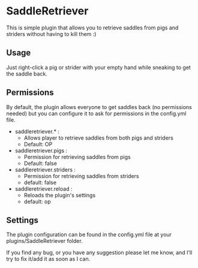 # SaddleRetriever

This is simple plugin that allows you to retrieve saddles from pigs and striders without having to kill them :)

## Usage
Just right-click a pig or strider with your empty hand while sneaking to get the saddle back.

## Permissions
By default, the plugin allows everyone to get saddles back (no permissions needed) but you can configure it to ask for permissions in the config.yml file.
- saddleretriever.* :
  - Allows player to retrieve saddles from both pigs and striders 
  - Default: OP 
- saddleretriever.pigs :
  - Permission for retrieving saddles from pigs
  - Default: false
- saddleretriever.striders :
  - Permission for retrieving saddles from striders
  - default: false
- saddleretriever.reload :
  - Reloads the plugin's settings
  - default: op

## Settings
The plugin configuration can be found in the config.yml file at your plugins/SaddleRetriever folder. 

If you find any bug, or you have any suggestion please let me know, and I'll try to fix it/add it as soon as I can.